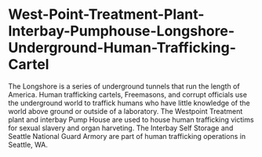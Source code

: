 # West-Point-Treatment-Plant-Interbay-Pumphouse-Longshore-Underground-Human-Trafficking-Cartel
The Longshore is a series of underground tunnels that run the length of America. Human trafficking cartels, Freemasons, and corrupt officials use the underground world to traffick humans who have little knowledge of the world above ground or outside of a laboratory. The Westpoint Treatment plant and interbay Pump House are used to house human trafficking victims for sexual slavery and organ harveting. The Interbay Self Storage and Seattle National Guard Armory are part of human trafficking operations in Seattle, WA.

